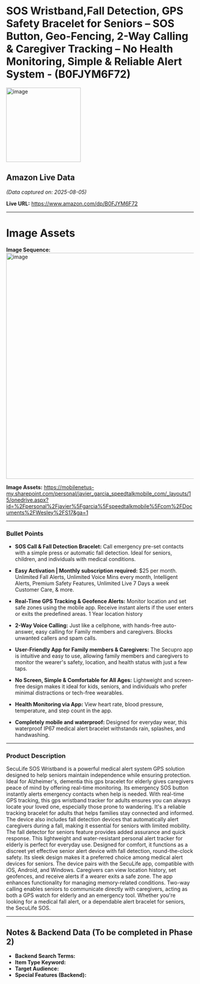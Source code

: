 # SOS Wristband,Fall Detection, GPS Safety Bracelet for Seniors – SOS Button, Geo-Fencing, 2-Way Calling & Caregiver Tracking – No Health Monitoring, Simple & Reliable Alert System - (B0FJYM6F72)

<img width="200" height="200" alt="image" src="https://github.com/user-attachments/assets/8832965d-ae44-4555-9dd7-a4062f1ed62e" />

## Amazon Live Data
*(Data captured on: 2025-08-05)*

**Live URL:** https://www.amazon.com/dp/B0FJYM6F72

---

# Image Assets

**Image Sequence:** 
<img width="830" height="607" alt="image" src="https://github.com/user-attachments/assets/d8f78d78-f45f-4b61-b51d-078e1f654ee9" />


**Image Assets:** https://mobilenetus-my.sharepoint.com/personal/javier_garcia_speedtalkmobile_com/_layouts/15/onedrive.aspx?id=%2Fpersonal%2Fjavier%5Fgarcia%5Fspeedtalkmobile%5Fcom%2FDocuments%2FWesley%2FS17&ga=1

---

### Bullet Points

- **SOS Call & Fall Detection Bracelet:** Call emergency pre-set contacts with a simple press or automatic fall detection. Ideal for seniors, children, and individuals with medical conditions.

- **Easy Activation | Monthly subscription required:** $25 per month. Unlimited Fall Alerts, Unlimited Voice Mins every month, Intelligent Alerts, Premium Safety Features, Unlimited Live 7 Days a week Customer Care, & more.

- **Real-Time GPS Tracking & Geofence Alerts:** Monitor location and set safe zones using the mobile app. Receive instant alerts if the user enters or exits the predefined areas. 1 Year location history

- **2-Way Voice Calling:** Just like a cellphone, with hands-free auto-answer, easy calling for Family members and caregivers. Blocks unwanted callers and spam calls.

- **User-Friendly App for Family members & Caregivers:** The Secupro app is intuitive and easy to use, allowing family members and caregivers to monitor the wearer's safety, location, and health status with just a few taps.

- **No Screen, Simple & Comfortable for All Ages:** Lightweight and screen-free design makes it ideal for kids, seniors, and individuals who prefer minimal distractions or tech-free wearables.

- **Health Monitoring via App:** View heart rate, blood pressure, temperature, and step count in the app.

- **Completely mobile and waterproof:** Designed for everyday wear, this waterproof IP67 medical alert bracelet withstands rain, splashes, and handwashing.

---

### Product Description

SecuLife SOS Wristband is a powerful medical alert system GPS solution designed to help seniors maintain independence while ensuring protection. Ideal for Alzheimer's, dementia this gps bracelet for elderly gives caregivers peace of mind by offering real-time monitoring. Its emergency SOS button instantly alerts emergency contacts when help is needed. With real-time GPS tracking, this gps wristband tracker for adults ensures you can always locate your loved one, especially those prone to wandering. It's a reliable tracking bracelet for adults that helps families stay connected and informed. The device also includes fall detection devices that automatically alert caregivers during a fall, making it essential for seniors with limited mobility. The fall detector for seniors feature provides added assurance and quick response. This lightweight and water-resistant personal alert tracker for elderly is perfect for everyday use. Designed for comfort, it functions as a discreet yet effective senior alert device with fall detection, round-the-clock safety. Its sleek design makes it a preferred choice among medical alert devices for seniors. The device pairs with the SecuLife app, compatible with iOS, Android, and Windows. Caregivers can view location history, set geofences, and receive alerts if a wearer exits a safe zone. The app enhances functionality for managing memory-related conditions. Two-way calling enables seniors to communicate directly with caregivers, acting as both a GPS watch for elderly and an emergency tool. Whether you're looking for a medical fall alert, or a dependable alert bracelet for seniors, the SecuLife SOS.

---

## Notes & Backend Data (To be completed in Phase 2)

- **Backend Search Terms:**
- **Item Type Keyword:**
- **Target Audience:**
- **Special Features (Backend):**
